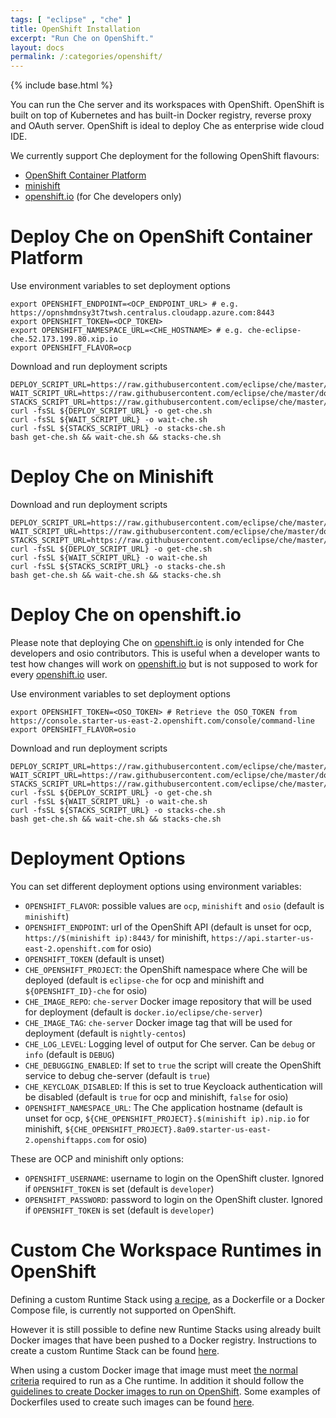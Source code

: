 ```yaml
---
tags: [ "eclipse" , "che" ]
title: OpenShift Installation
excerpt: "Run Che on OpenShift."
layout: docs
permalink: /:categories/openshift/
---
```

{% include base.html %}

You can run the Che server and its workspaces with OpenShift.
OpenShift is built on top of Kubernetes and has built-in Docker registry, reverse proxy and OAuth server.
OpenShift is ideal to deploy Che as enterprise wide cloud IDE.

We currently support Che deployment for the following OpenShift flavours:

- [OpenShift Container Platform](#deploy-che-on-openshift-container-platform)
- [minishift](#deploy-che-on-minishift)
- [openshift.io](#deploy-che-on-openshiftio) (for Che developers only)

# Deploy Che on OpenShift Container Platform

Use environment variables to set deployment options

```shell
export OPENSHIFT_ENDPOINT=<OCP_ENDPOINT_URL> # e.g. https://opnshmdnsy3t7twsh.centralus.cloudapp.azure.com:8443
export OPENSHIFT_TOKEN=<OCP_TOKEN>
export OPENSHIFT_NAMESPACE_URL=<CHE_HOSTNAME> # e.g. che-eclipse-che.52.173.199.80.xip.io
export OPENSHIFT_FLAVOR=ocp
```

Download and run deployment scripts

```shell
DEPLOY_SCRIPT_URL=https://raw.githubusercontent.com/eclipse/che/master/dockerfiles/cli/scripts/openshift/deploy_che.sh
WAIT_SCRIPT_URL=https://raw.githubusercontent.com/eclipse/che/master/dockerfiles/cli/scripts/openshift/wait_until_che_is_available.sh
STACKS_SCRIPT_URL=https://raw.githubusercontent.com/eclipse/che/master/dockerfiles/cli/scripts/openshift/replace_stacks.sh
curl -fsSL ${DEPLOY_SCRIPT_URL} -o get-che.sh
curl -fsSL ${WAIT_SCRIPT_URL} -o wait-che.sh
curl -fsSL ${STACKS_SCRIPT_URL} -o stacks-che.sh
bash get-che.sh && wait-che.sh && stacks-che.sh
```

# Deploy Che on Minishift

Download and run deployment scripts

```shell
DEPLOY_SCRIPT_URL=https://raw.githubusercontent.com/eclipse/che/master/dockerfiles/cli/scripts/openshift/deploy_che.sh
WAIT_SCRIPT_URL=https://raw.githubusercontent.com/eclipse/che/master/dockerfiles/cli/scripts/openshift/wait_until_che_is_available.sh
STACKS_SCRIPT_URL=https://raw.githubusercontent.com/eclipse/che/master/dockerfiles/cli/scripts/openshift/replace_stacks.sh
curl -fsSL ${DEPLOY_SCRIPT_URL} -o get-che.sh
curl -fsSL ${WAIT_SCRIPT_URL} -o wait-che.sh
curl -fsSL ${STACKS_SCRIPT_URL} -o stacks-che.sh
bash get-che.sh && wait-che.sh && stacks-che.sh
```

# Deploy Che on openshift.io

Please note that deploying Che on [openshift.io](openshift.io) is only intended for Che developers and osio contributors. This is useful when a developer wants to test how changes will work on [openshift.io](openshift.io) but is not supposed to work for every [openshift.io](openshift.io) user.

Use environment variables to set deployment options

```shell
export OPENSHIFT_TOKEN=<OSO_TOKEN> # Retrieve the OSO_TOKEN from https://console.starter-us-east-2.openshift.com/console/command-line
export OPENSHIFT_FLAVOR=osio
```

Download and run deployment scripts

```shell
DEPLOY_SCRIPT_URL=https://raw.githubusercontent.com/eclipse/che/master/dockerfiles/cli/scripts/openshift/deploy_che.sh
WAIT_SCRIPT_URL=https://raw.githubusercontent.com/eclipse/che/master/dockerfiles/cli/scripts/openshift/wait_until_che_is_available.sh
STACKS_SCRIPT_URL=https://raw.githubusercontent.com/eclipse/che/master/dockerfiles/cli/scripts/openshift/replace_stacks.sh
curl -fsSL ${DEPLOY_SCRIPT_URL} -o get-che.sh
curl -fsSL ${WAIT_SCRIPT_URL} -o wait-che.sh
curl -fsSL ${STACKS_SCRIPT_URL} -o stacks-che.sh
bash get-che.sh && wait-che.sh && stacks-che.sh
```

# Deployment Options

You can set different deployment options using environment variables:

* `OPENSHIFT_FLAVOR`: possible values are `ocp`, `minishift` and `osio` (default is `minishift`)
* `OPENSHIFT_ENDPOINT`: url of the OpenShift API (default is unset for ocp, `https://$(minishift ip):8443/` for minishift, `https://api.starter-us-east-2.openshift.com` for osio)
* `OPENSHIFT_TOKEN` (default is unset)
* `CHE_OPENSHIFT_PROJECT`: the OpenShift namespace where Che will be deployed (default is `eclipse-che` for ocp and minishift and `${OPENSHIFT_ID}-che` for osio)
* `CHE_IMAGE_REPO`: `che-server` Docker image repository that will be used for deployment (default is `docker.io/eclipse/che-server`)
* `CHE_IMAGE_TAG`: `che-server` Docker image tag that will be used for deployment (default is `nightly-centos`)
* `CHE_LOG_LEVEL`: Logging level of output for Che server. Can be `debug` or `info` (default is `DEBUG`)
* `CHE_DEBUGGING_ENABLED`: If set to `true` the script will create the OpenShift service to debug che-server (default is `true`)
* `CHE_KEYCLOAK_DISABLED`: If this is set to true Keycloack authentication will be disabled (default is `true` for ocp and minishift, `false` for osio)
* `OPENSHIFT_NAMESPACE_URL`: The Che application hostname (default is unset for ocp, `${CHE_OPENSHIFT_PROJECT}.$(minishift ip).nip.io` for minishift, `${CHE_OPENSHIFT_PROJECT}.8a09.starter-us-east-2.openshiftapps.com` for osio)

These are OCP and minishift only options:

* `OPENSHIFT_USERNAME`: username to login on the OpenShift cluster. Ignored if `OPENSHIFT_TOKEN` is set (default is `developer`)
* `OPENSHIFT_PASSWORD`: password to login on the OpenShift cluster. Ignored if `OPENSHIFT_TOKEN` is set (default is `developer`)

# Custom Che Workspace Runtimes in OpenShift

Defining a custom Runtime Stack using [a recipe]({{base}}{{site.links["devops-runtime-recipes"]}}), as a Dockerfile or a Docker Compose file, is currently not supported on OpenShift.

However it is still possible to define new Runtime Stacks using already built Docker images that have been pushed to a Docker registry. Instructions to create a custom Runtime Stack can be found [here]({{base}}{{site.links["devops-runtime-stacks"]}}).

When using a custom Docker image that image must meet [the normal criteria]({{base}}{{site.links["devops-runtime-recipes"]}}#che-runtime-required-dependencies) required to run as a Che runtime. In addition it should follow the [guidelines to create Docker images to run on OpenShift](https://docs.openshift.org/latest/creating_images/guidelines.html#openshift-origin-specific-guidelines).
Some examples of Dockerfiles used to create such images can be found [here](https://github.com/redhat-developer/che-dockerfiles/tree/master/recipes).
